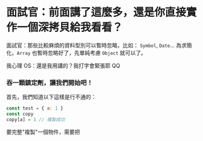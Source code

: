 # 面試官：前面講了這麼多，還是你直接實作一個深拷貝給我看看？

面試官：那些比較麻煩的資料型別可以暫時忽略，比如： `Symbol`, `Date`...
為求簡化，`Array` 也暫時忽略好了，先單純考慮 `Object` 就可以了。

我心理 OS：還是我用講的？我打字會緊張耶 QQ

### 吞一顆鎮定劑，讓我們開始吧！

首先，我們知道以下這樣是行不通的：

```js
const test = { a: 1 }
const copy
copy[a] = 1 // 複製成功
```

要完整"複製"一個物件，需要把
